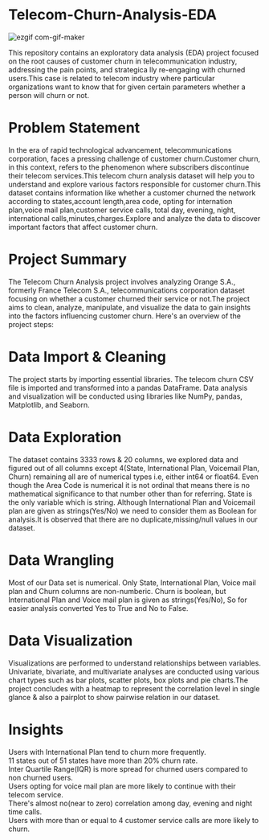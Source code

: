 # Telecom-Churn-Analysis-EDA<br>
![ezgif com-gif-maker](https://github.com/Sid-Thorat/EDA_Telecom_Churn_Analysis/assets/126258682/da5f5da0-3037-43dc-b085-cb4fe4810ef0)

This repository contains an exploratory data analysis (EDA) project focused on the root causes of customer churn in telecommunication industry, addressing the pain points, and strategica
lly re-engaging with churned users.This case is related to telecom industry where particular organizations want to know that for given certain parameters whether a person will churn or not.

# Problem Statement
In the era of rapid technological advancement, telecommunications corporation, faces a pressing challenge of customer churn.Customer churn, in this context, refers to the phenomenon where subscribers discontinue their telecom services.This telecom churn analysis dataset will help you to understand and explore various factors responsible for customer churn.This dataset contains information like whether a customer churned the network according to states,account length,area code, opting for internation plan,voice mail plan,customer service calls, total day, evening, night, international calls,minutes,charges.Explore and analyze the data to discover important factors that affect customer churn.

# Project Summary
The Telecom Churn Analysis project involves analyzing Orange S.A., formerly France Telecom S.A., telecommunications corporation dataset focusing on whether a customer churned their service or not.The project aims to clean, analyze, manipulate, and visualize the data to gain insights into the factors influencing customer churn. Here's an overview of the project steps:

# Data Import & Cleaning
The project starts by importing essential libraries. The telecom churn CSV file is imported and transformed into a pandas DataFrame. Data analysis and visualization will be conducted using libraries like NumPy, pandas, Matplotlib, and Seaborn.

# Data Exploration
The dataset contains 3333 rows & 20 columns, we explored data and figured out of all columns except 4(State, International Plan, Voicemail Plan, Churn) remaining all are of numerical types i.e, either int64 or float64. Even though the Area Code is numerical it is not ordinal that means there is no mathematical significance to that number other than for referring. State is the only variable which is string. Although International Plan and Voicemail plan are given as strings(Yes/No) we need to consider them as Boolean for analysis.It is observed that there are no duplicate,missing/null values in our dataset.

# Data Wrangling
Most of our Data set is numerical. Only State, International Plan, Voice mail plan and Churn columns are non-numberic. Churn is boolean, but International Plan and Voice mail plan is given as strings(Yes/No), So for easier analysis converted Yes to True and No to False.

# Data Visualization
Visualizations are performed to understand relationships between variables. Univariate, bivariate, and multivariate analyses are conducted using various chart types such as bar plots, scatter plots, box plots and pie charts.The project concludes with a heatmap to represent the correlation level in single glance & also a pairplot to show pairwise relation in our dataset.

# Insights
Users with International Plan tend to churn more frequently.<br>
11 states out of 51 states have more than 20% churn rate.<br>
Inter Quartile Range(IQR) is more spread for churned users compared to non churned users.<br>
Users opting for voice mail plan are more likely to continue with their telecom service.<br>
There's almost no(near to zero) correlation among day, evening and night time calls.<br>
Users with more than or equal to 4 customer service calls are more likely to churn.
